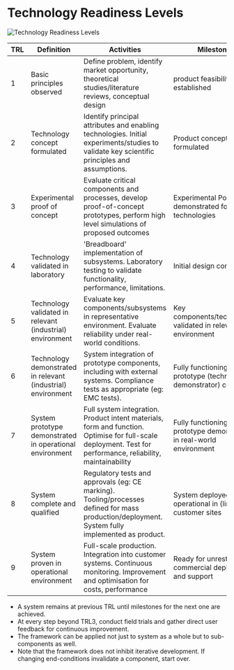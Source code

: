 # Technology Readiness Levels

![Technology Readiness Levels](../media/trls.png)

| TRL | Definition                                                   | Activities                                                                                                                                                   | Milestones                                                         |
|-----|--------------------------------------------------------------|--------------------------------------------------------------------------------------------------------------------------------------------------------------|--------------------------------------------------------------------|
| 1   | Basic principles observed                                    | Define problem, identify market opportunity, theoretical studies/literature reviews, conceptual design                                                       | product feasibility established                                    |
| 2   | Technology concept formulated                                | Identify principal attributes and enabling technologies. Initial experiments/studies to validate key scientific principles and assumptions.                  | Product concept formulated                                         |
| 3   | Experimental proof of concept                                | Evaluate critical components and processes, develop proof-of-concept prototypes, perform high level simulations of proposed outcomes                         | Experimental PoC demonstrated for core technologies                |
| 4   | Technology validated in laboratory                           | 'Breadboard' implementation of subsystems. Laboratory testing to validate functionality, performance, limitations.                                           | Initial design completed.                                          |
| 5   | Technology validated in relevant (industrial) environment    | Evaluate key components/subsystems in representative environment. Evaluate reliability under real-world conditions.                                          | Key components/technologies validated in relevant environment      |
| 6   | Technology demonstrated in relevant (industrial) environment | System integration of prototype components, including with external systems. Compliance tests as appropriate (eg: EMC tests).                                | Fully functioning prototype (technology demonstrator) completed.   |
| 7   | System prototype demonstrated in operational environment     | Full system integration. Product intent materials, form and function. Optimise for full-scale deployment. Test for performance, reliability, maintainability | Fully functioning prototype demonstrated in real-world environment |
| 8   | System complete and qualified                                | Regulatory tests and approvals (eg: CE marking). Tooling/processes defined for mass production/deployment. System fully implemented as product.              | System deployed and operational in (limited) customer sites        |
| 9   | System proven in operational environment                     | Full-scale production. Integration into customer systems. Continuous monitoring. Improvement and optimisation for costs, performance                         | Ready for unrestricted commercial deployment and support           |

- A system remains at previous TRL until milestones for the next one are achieved.
- At every step beyond TRL3, conduct field trials and gather direct user feedback for continuous improvement.
- The framework can be applied not just to system as a whole but to sub-components as well.
- Note that the framework does not inhibit iterative development. If changing end-conditions invalidate a component, start over.
